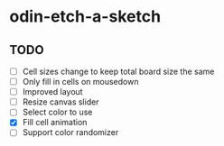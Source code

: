 # odin-etch-a-sketch

## TODO
- [ ] Cell sizes change to keep total board size the same
- [ ] Only fill in cells on mousedown
- [ ] Improved layout
- [ ] Resize canvas slider
- [ ] Select color to use 
- [x] Fill cell animation
- [ ] Support color randomizer
